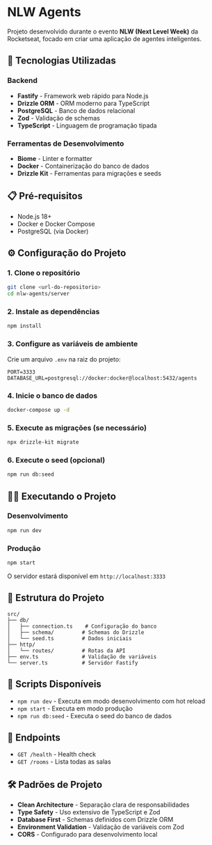# NLW Agents

Projeto desenvolvido durante o evento **NLW (Next Level Week)** da Rocketseat, focado em criar uma aplicação de agentes inteligentes.

## 🚀 Tecnologias Utilizadas

### Backend
- **Fastify** - Framework web rápido para Node.js
- **Drizzle ORM** - ORM moderno para TypeScript
- **PostgreSQL** - Banco de dados relacional
- **Zod** - Validação de schemas
- **TypeScript** - Linguagem de programação tipada

### Ferramentas de Desenvolvimento
- **Biome** - Linter e formatter
- **Docker** - Containerização do banco de dados
- **Drizzle Kit** - Ferramentas para migrações e seeds

## 📋 Pré-requisitos

- Node.js 18+
- Docker e Docker Compose
- PostgreSQL (via Docker)

## ⚙️ Configuração do Projeto

### 1. Clone o repositório
```bash
git clone <url-do-repositorio>
cd nlw-agents/server
```

### 2. Instale as dependências
```bash
npm install
```

### 3. Configure as variáveis de ambiente
Crie um arquivo `.env` na raiz do projeto:
```env
PORT=3333
DATABASE_URL=postgresql://docker:docker@localhost:5432/agents
```

### 4. Inicie o banco de dados
```bash
docker-compose up -d
```

### 5. Execute as migrações (se necessário)
```bash
npx drizzle-kit migrate
```

### 6. Execute o seed (opcional)
```bash
npm run db:seed
```

## 🏃‍♂️ Executando o Projeto

### Desenvolvimento
```bash
npm run dev
```

### Produção
```bash
npm start
```

O servidor estará disponível em `http://localhost:3333`

## 📁 Estrutura do Projeto

```
src/
├── db/
│   ├── connection.ts    # Configuração do banco
│   ├── schema/         # Schemas do Drizzle
│   └── seed.ts         # Dados iniciais
├── http/
│   └── routes/         # Rotas da API
├── env.ts              # Validação de variáveis
└── server.ts           # Servidor Fastify
```

## 🔧 Scripts Disponíveis

- `npm run dev` - Executa em modo desenvolvimento com hot reload
- `npm start` - Executa em modo produção
- `npm run db:seed` - Executa o seed do banco de dados

## 📡 Endpoints

- `GET /health` - Health check
- `GET /rooms` - Lista todas as salas

## 🛠️ Padrões de Projeto

- **Clean Architecture** - Separação clara de responsabilidades
- **Type Safety** - Uso extensivo de TypeScript e Zod
- **Database First** - Schemas definidos com Drizzle ORM
- **Environment Validation** - Validação de variáveis com Zod
- **CORS** - Configurado para desenvolvimento local 